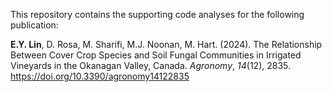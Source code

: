 This repository contains the supporting code analyses for the following publication:

**E.Y. Lin**, D. Rosa, M. Sharifi, M.J. Noonan, M. Hart. (2024). The Relationship Between Cover Crop Species and Soil Fungal Communities in Irrigated Vineyards in the Okanagan Valley, Canada. *Agronomy*, *14*(12), 2835. https://doi.org/10.3390/agronomy14122835 
